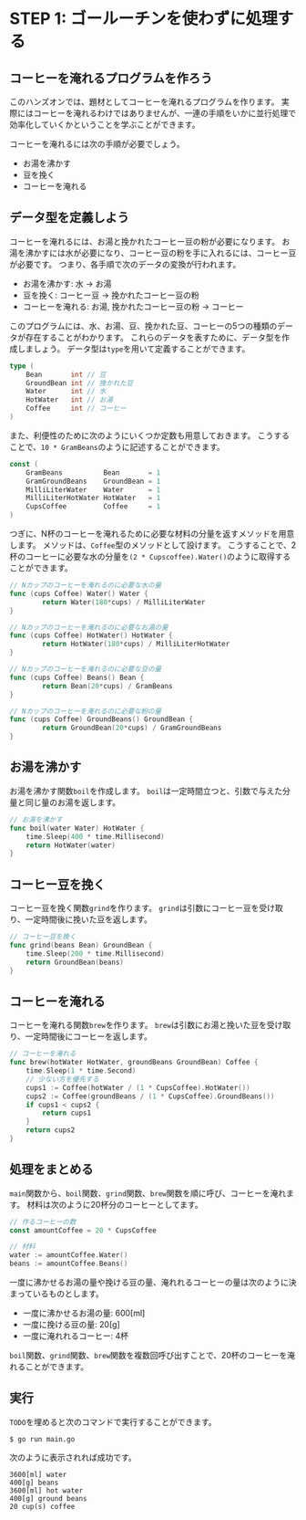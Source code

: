 # STEP 1: ゴールーチンを使わずに処理する

## コーヒーを淹れるプログラムを作ろう

このハンズオンでは、題材としてコーヒーを淹れるプログラムを作ります。
実際にはコーヒーを淹れるわけではありませんが、一連の手順をいかに並行処理で効率化していくかということを学ぶことができます。

コーヒーを淹れるには次の手順が必要でしょう。

* お湯を沸かす
* 豆を挽く
* コーヒーを淹れる

## データ型を定義しよう

コーヒーを淹れるには、お湯と挽かれたコーヒー豆の粉が必要になります。
お湯を沸かすには水が必要になり、コーヒー豆の粉を手に入れるには、コーヒー豆が必要です。
つまり、各手順で次のデータの変換が行われます。

* お湯を沸かす: 水 -> お湯
* 豆を挽く: コーヒー豆 -> 挽かれたコーヒー豆の粉
* コーヒーを淹れる: お湯, 挽かれたコーヒー豆の粉 -> コーヒー

このプログラムには、水、お湯、豆、挽かれた豆、コーヒーの5つの種類のデータが存在することがわかります。
これらのデータを表すために、データ型を作成しましょう。
データ型は`type`を用いて定義することができます。

```go
type (
	Bean       int // 豆
	GroundBean int // 挽かれた豆
	Water      int // 水
	HotWater   int // お湯
	Coffee     int // コーヒー
)
```

また、利便性のために次のようにいくつか定数も用意しておきます。
こうすることで、`10 * GramBeans`のように記述することができます。

```go
const (
	GramBeans          Bean       = 1
	GramGroundBeans    GroundBean = 1
	MilliLiterWater    Water      = 1
	MilliLiterHotWater HotWater   = 1
	CupsCoffee         Coffee     = 1
)
```

つぎに、N杯のコーヒーを淹れるために必要な材料の分量を返すメソッドを用意します。
メソッドは、`Coffee`型のメソッドとして設けます。
こうすることで、2杯のコーヒーに必要な水の分量を`(2 * Cupscoffee).Water()`のように取得することができます。

```go
// Nカップのコーヒーを淹れるのに必要な水の量
func (cups Coffee) Water() Water {
        return Water(180*cups) / MilliLiterWater
}

// Nカップのコーヒーを淹れるのに必要なお湯の量
func (cups Coffee) HotWater() HotWater {
        return HotWater(180*cups) / MilliLiterHotWater
}

// Nカップのコーヒーを淹れるのに必要な豆の量
func (cups Coffee) Beans() Bean {
        return Bean(20*cups) / GramBeans
}

// Nカップのコーヒーを淹れるのに必要な粉の量
func (cups Coffee) GroundBeans() GroundBean {
        return GroundBean(20*cups) / GramGroundBeans
}
```

## お湯を沸かす

お湯を沸かす関数`boil`を作成します。
`boil`は一定時間立つと、引数で与えた分量と同じ量のお湯を返します。

```go
// お湯を沸かす
func boil(water Water) HotWater {
	time.Sleep(400 * time.Millisecond)
	return HotWater(water)
}
```

## コーヒー豆を挽く

コーヒー豆を挽く関数`grind`を作ります。
`grind`は引数にコーヒー豆を受け取り、一定時間後に挽いた豆を返します。

```go
// コーヒー豆を挽く
func grind(beans Bean) GroundBean {
	time.Sleep(200 * time.Millisecond)
	return GroundBean(beans)
}
```

## コーヒーを淹れる

コーヒーを淹れる関数`brew`を作ります。
`brew`は引数にお湯と挽いた豆を受け取り、一定時間後にコーヒーを返します。

```go
// コーヒーを淹れる
func brew(hotWater HotWater, groundBeans GroundBean) Coffee {
	time.Sleep(1 * time.Second)
	// 少ない方を優先する
	cups1 := Coffee(hotWater / (1 * CupsCoffee).HotWater())
	cups2 := Coffee(groundBeans / (1 * CupsCoffee).GroundBeans())
	if cups1 < cups2 {
		return cups1
	}
	return cups2
}
```

## 処理をまとめる

`main`関数から、`boil`関数、`grind`関数、`brew`関数を順に呼び、コーヒーを淹れます。
材料は次のように20杯分のコーヒーとしてます。

```go
// 作るコーヒーの数
const amountCoffee = 20 * CupsCoffee

// 材料
water := amountCoffee.Water()
beans := amountCoffee.Beans()
```

一度に沸かせるお湯の量や挽ける豆の量、淹れれるコーヒーの量は次のように決まっているものとします。

* 一度に沸かせるお湯の量: 600[ml]
* 一度に挽ける豆の量: 20[g]
* 一度に淹れれるコーヒー: 4杯

`boil`関数、`grind`関数、`brew`関数を複数回呼び出すことで、20杯のコーヒーを淹れることができます。

## 実行

`TODO`を埋めると次のコマンドで実行することができます。

```
$ go run main.go
```

次のように表示されれば成功です。

```
3600[ml] water
400[g] beans
3600[ml] hot water
400[g] ground beans
20 cup(s) coffee
```
